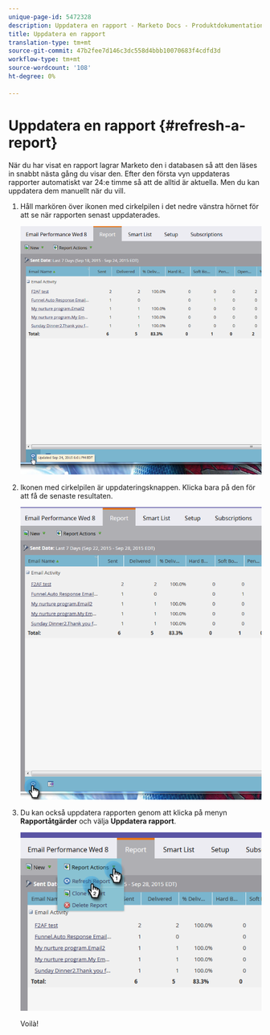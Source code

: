 ```yaml
---
unique-page-id: 5472328
description: Uppdatera en rapport - Marketo Docs - Produktdokumentation
title: Uppdatera en rapport
translation-type: tm+mt
source-git-commit: 47b2fee7d146c3dc558d4bbb10070683f4cdfd3d
workflow-type: tm+mt
source-wordcount: '108'
ht-degree: 0%

---
```



# Uppdatera en rapport {#refresh-a-report}

När du har visat en rapport lagrar Marketo den i databasen så att den läses in snabbt nästa gång du visar den. Efter den första vyn uppdateras rapporter automatiskt var 24:e timme så att de alltid är aktuella. Men du kan uppdatera dem manuellt när du vill.

1. Håll markören över ikonen med cirkelpilen i det nedre vänstra hörnet för att se när rapporten senast uppdaterades.

   ![](assets/one.png)

1. Ikonen med cirkelpilen är uppdateringsknappen. Klicka bara på den för att få de senaste resultaten.

   ![](assets/two.png)

1. Du kan också uppdatera rapporten genom att klicka på menyn **Rapportåtgärder** och välja **Uppdatera rapport**.

   ![](assets/three.png)

   Voilà!

